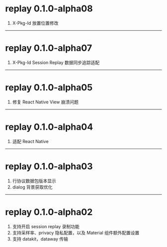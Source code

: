 # replay 0.1.0-alpha08
1. X-Pkg-Id 放置位置修改

---
# replay 0.1.0-alpha07
1. X-Pkg-Id Session Replay 数据同步追踪适配

---
# replay 0.1.0-alpha05
1. 修复 React Native View 崩溃问题

---
# replay 0.1.0-alpha04
1. 适配 React Native

---
# replay 0.1.0-alpha03
1. 行协议数据包版本显示
2. dialog 背景获取优化

---
# replay 0.1.0-alpha02
1. 支持开启 session replay 录制功能
2. 支持采样率、privacy 隐私配置，以及 Material 组件额外配置设置
3. 支持 datakit，dataway 传输